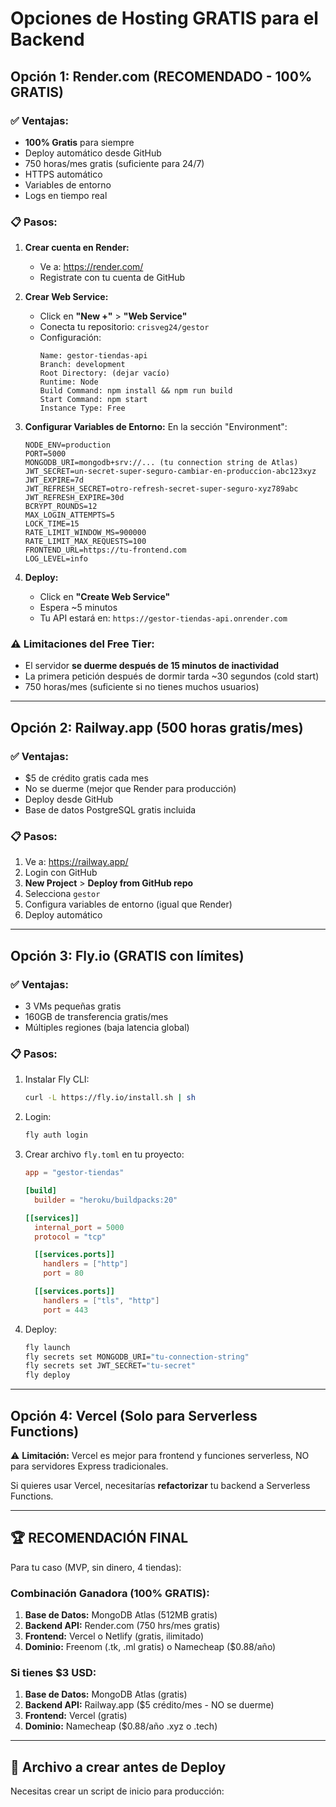 # Opciones de Hosting GRATIS para el Backend

## Opción 1: Render.com (RECOMENDADO - 100% GRATIS)

### ✅ Ventajas:
- **100% Gratis** para siempre
- Deploy automático desde GitHub
- 750 horas/mes gratis (suficiente para 24/7)
- HTTPS automático
- Variables de entorno
- Logs en tiempo real

### 📋 Pasos:

1. **Crear cuenta en Render:**
   - Ve a: https://render.com/
   - Registrate con tu cuenta de GitHub

2. **Crear Web Service:**
   - Click en **"New +"** > **"Web Service"**
   - Conecta tu repositorio: `crisveg24/gestor`
   - Configuración:
     ```
     Name: gestor-tiendas-api
     Branch: development
     Root Directory: (dejar vacío)
     Runtime: Node
     Build Command: npm install && npm run build
     Start Command: npm start
     Instance Type: Free
     ```

3. **Configurar Variables de Entorno:**
   En la sección "Environment":
   ```
   NODE_ENV=production
   PORT=5000
   MONGODB_URI=mongodb+srv://... (tu connection string de Atlas)
   JWT_SECRET=un-secret-super-seguro-cambiar-en-produccion-abc123xyz
   JWT_EXPIRE=7d
   JWT_REFRESH_SECRET=otro-refresh-secret-super-seguro-xyz789abc
   JWT_REFRESH_EXPIRE=30d
   BCRYPT_ROUNDS=12
   MAX_LOGIN_ATTEMPTS=5
   LOCK_TIME=15
   RATE_LIMIT_WINDOW_MS=900000
   RATE_LIMIT_MAX_REQUESTS=100
   FRONTEND_URL=https://tu-frontend.com
   LOG_LEVEL=info
   ```

4. **Deploy:**
   - Click en **"Create Web Service"**
   - Espera ~5 minutos
   - Tu API estará en: `https://gestor-tiendas-api.onrender.com`

### ⚠️ Limitaciones del Free Tier:
- El servidor **se duerme después de 15 minutos de inactividad**
- La primera petición después de dormir tarda ~30 segundos (cold start)
- 750 horas/mes (suficiente si no tienes muchos usuarios)

---

## Opción 2: Railway.app (500 horas gratis/mes)

### ✅ Ventajas:
- $5 de crédito gratis cada mes
- No se duerme (mejor que Render para producción)
- Deploy desde GitHub
- Base de datos PostgreSQL gratis incluida

### 📋 Pasos:

1. Ve a: https://railway.app/
2. Login con GitHub
3. **New Project** > **Deploy from GitHub repo**
4. Selecciona `gestor`
5. Configura variables de entorno (igual que Render)
6. Deploy automático

---

## Opción 3: Fly.io (GRATIS con límites)

### ✅ Ventajas:
- 3 VMs pequeñas gratis
- 160GB de transferencia gratis/mes
- Múltiples regiones (baja latencia global)

### 📋 Pasos:

1. Instalar Fly CLI:
   ```bash
   curl -L https://fly.io/install.sh | sh
   ```

2. Login:
   ```bash
   fly auth login
   ```

3. Crear archivo `fly.toml` en tu proyecto:
   ```toml
   app = "gestor-tiendas"
   
   [build]
     builder = "heroku/buildpacks:20"
   
   [[services]]
     internal_port = 5000
     protocol = "tcp"
   
     [[services.ports]]
       handlers = ["http"]
       port = 80
   
     [[services.ports]]
       handlers = ["tls", "http"]
       port = 443
   ```

4. Deploy:
   ```bash
   fly launch
   fly secrets set MONGODB_URI="tu-connection-string"
   fly secrets set JWT_SECRET="tu-secret"
   fly deploy
   ```

---

## Opción 4: Vercel (Solo para Serverless Functions)

⚠️ **Limitación:** Vercel es mejor para frontend y funciones serverless, NO para servidores Express tradicionales.

Si quieres usar Vercel, necesitarías **refactorizar** tu backend a Serverless Functions.

---

## 🏆 RECOMENDACIÓN FINAL

Para tu caso (MVP, sin dinero, 4 tiendas):

### **Combinación Ganadora (100% GRATIS):**

1. **Base de Datos:** MongoDB Atlas (512MB gratis)
2. **Backend API:** Render.com (750 hrs/mes gratis)
3. **Frontend:** Vercel o Netlify (gratis, ilimitado)
4. **Dominio:** Freenom (.tk, .ml gratis) o Namecheap ($0.88/año)

### **Si tienes $3 USD:**

1. **Base de Datos:** MongoDB Atlas (gratis)
2. **Backend API:** Railway.app ($5 crédito/mes - NO se duerme)
3. **Frontend:** Vercel (gratis)
4. **Dominio:** Namecheap ($0.88/año .xyz o .tech)

---

## 📝 Archivo a crear antes de Deploy

Necesitas crear un script de inicio para producción:
